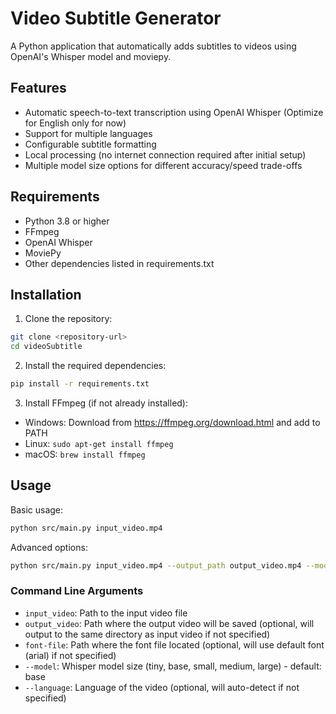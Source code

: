# Video Subtitle Generator

A Python application that automatically adds subtitles to videos using OpenAI's Whisper model and moviepy.

## Features

- Automatic speech-to-text transcription using OpenAI Whisper (Optimize for English only for now)
- Support for multiple languages
- Configurable subtitle formatting
- Local processing (no internet connection required after initial setup)
- Multiple model size options for different accuracy/speed trade-offs

## Requirements

- Python 3.8 or higher
- FFmpeg
- OpenAI Whisper
- MoviePy
- Other dependencies listed in requirements.txt

## Installation

1. Clone the repository:
```bash
git clone <repository-url>
cd videoSubtitle
```

2. Install the required dependencies:
```bash
pip install -r requirements.txt
```

3. Install FFmpeg (if not already installed):
- Windows: Download from https://ffmpeg.org/download.html and add to PATH
- Linux: `sudo apt-get install ffmpeg`
- macOS: `brew install ffmpeg`

## Usage

Basic usage:
```bash
python src/main.py input_video.mp4
```

Advanced options:
```bash
python src/main.py input_video.mp4 --output_path output_video.mp4 --model large --language en
```

### Command Line Arguments

- `input_video`: Path to the input video file
- `output_video`: Path where the output video will be saved (optional, will output to the same 
directory as input video if not specified)
- `font-file`: Path where the font file located (optional, will use default font (arial) if not specified)
- `--model`: Whisper model size (tiny, base, small, medium, large) - default: base
- `--language`: Language of the video (optional, will auto-detect if not specified)


